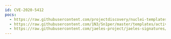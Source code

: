 ```yaml
---
id: CVE-2020-5412
pocs:
  - https://raw.githubusercontent.com/projectdiscovery/nuclei-templates/master/cves/2020/CVE-2020-5412.yaml
  - https://raw.githubusercontent.com/1N3/Sn1per/master/templates/active/CVE-2020-5412_-_Full-read_SSRF_in_Spring_Cloud_Netflix.sh
  - https://raw.githubusercontent.com/jaeles-project/jaeles-signatures/master/cves/spring-cloud-ssrf-cve-2020-5412.yaml
---
```


